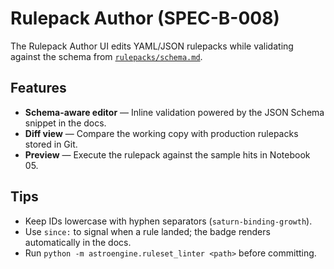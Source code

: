 # Rulepack Author (SPEC-B-008)

The Rulepack Author UI edits YAML/JSON rulepacks while validating against the schema from
[`rulepacks/schema.md`](../rulepacks/schema.md).

## Features

* **Schema-aware editor** — Inline validation powered by the JSON Schema snippet in the docs.
* **Diff view** — Compare the working copy with production rulepacks stored in Git.
* **Preview** — Execute the rulepack against the sample hits in Notebook 05.

## Tips

* Keep IDs lowercase with hyphen separators (`saturn-binding-growth`).
* Use `since:` to signal when a rule landed; the badge renders automatically in the docs.
* Run `python -m astroengine.ruleset_linter <path>` before committing.
